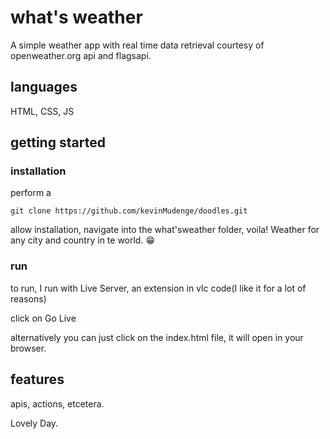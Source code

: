 # what's weather
A simple weather app with real time data retrieval courtesy of openweather.org api and flagsapi.


## languages

HTML, CSS, JS

## getting started

### installation

perform a

```git
git clone https://github.com/kevinMudenge/doodles.git

```

allow installation, navigate into the what'sweather folder, voila! Weather for any city and country in te world. 😁

### run

to run, I run with Live Server, an extension in vlc code(I like it for a lot of reasons)

click on Go Live

alternatively you can just click on the index.html file, it will open in your browser.

## features

apis, actions, etcetera.


Lovely Day.